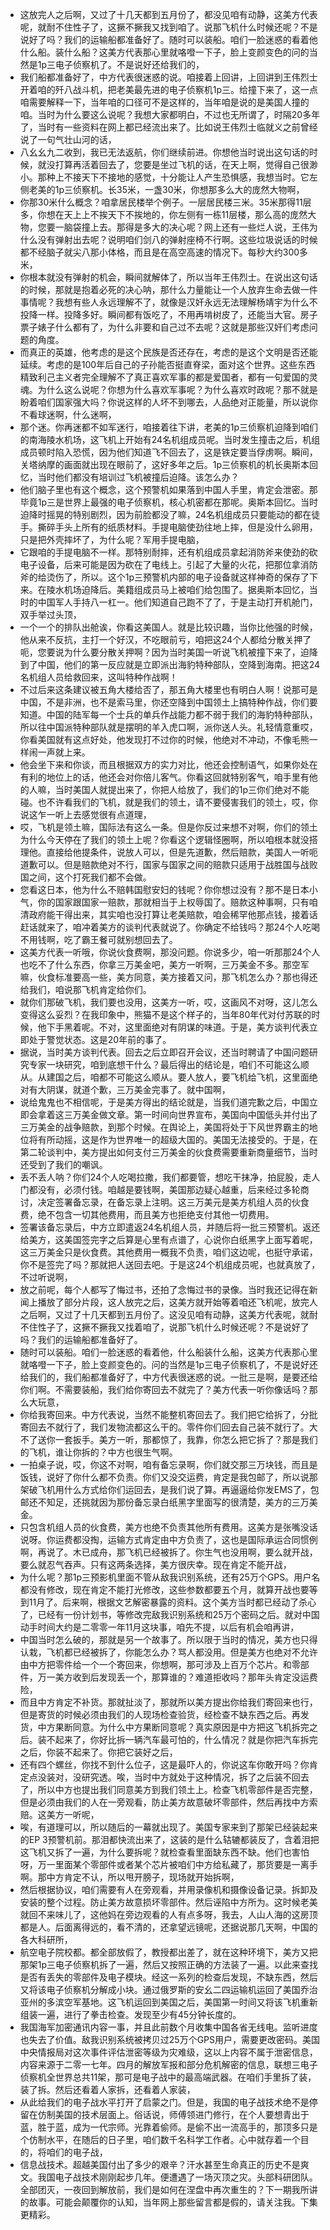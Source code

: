 - 这放完人之后啊，又过了十几天都到五月份了，都没见咱有动静，这美方代表呢，就耐不住性子了，这撅不撅我又找到咱了。说那飞机什么时候还呢？不是说好了吗？我们的运输船都准备好了。随时可以装船。咱们一脸迷惑的看着他什么船。装什么船？这美方代表那心里就咯噔一下子，脸上变颜变色的问的当然是1p三电子侦察机了。不是说好还给我们的，
- 我们船都准备好了，中方代表很迷惑的说。咱接着上回讲，上回讲到王伟烈士开着咱的歼八战斗机，把老美最先进的电子侦察机1p三。给撞下来了，这一点咱需要解释一下，当年咱的口径可不是这样的，当年咱是说的是美国人撞的咱。当时为什么要这么说呢？我想大家都明白，不过也无所谓了，时隔20多年了，当时有一些资料在网上都已经流出来了。比如说王伟烈士临就义之前曾经说了一句气壮山河的话，
- 八幺幺九二收到，我已无法返航，你们继续前进。你想他当时说出这句话的时候，就没打算再活着回去了，您要是坐过飞机的话，在天上啊，觉得自己很渺小。那种上不接天下不接地的感觉，十分能让人产生恐惧感，我想当时。它左侧老美的1p三侦察机。长35米，一盏30米，你想那多么大的庞然大物啊，
- 你那30米什么概念？咱拿居民楼举个例子。一层居民楼三米。35米那得11层多，你想在天上上不挨天下不挨地的，你左侧有一栋11层楼，那么高的庞然大物，您要一脑袋撞上去。那得是多大的决心呢？网上还有一些烂人说，王伟为什么没有弹射出去呢？说明咱们剑八的弹射座椅不行啊。这些垃圾说话的时候都不经脑子就尖八那小体格，而且是在高空高速的情况下。每秒大约300多米，
- 你根本就没有弹射的机会，瞬间就解体了，所以当年王伟烈士。在说出这句话的时候，那就是抱着必死的决心呐，那什么力量能让一个人放弃生命去做一件事情呢？我想有些人永远理解不了，就像是汉奸永远无法理解杨靖宇为什么不投降一样。投降多好。瞬间都有饭吃了，不用再啃树皮了，还能当大官。房子票子婊子什么都有了，为什么非要和自己过不去呢？这就是那些汉奸们考虑问题的角度。
- 而真正的英雄，他考虑的是这个民族是否还存在，考虑的是这个文明是否还能延续。考虑的是100年后自己的子孙能否挺直脊梁，面对这个世界。这些东西精致利己主义者完全理解不了真正喜欢军事的都是爱国者，都有一句爱国的灵魂。为什么这么说呢？你想为什么喜欢军事呢？为什么喜欢时政呢？那不就是盼着咱们国家强大吗？你说这样的人坏不到哪去，人品绝对正能量，所以说你不看球迷啊，什么迷啊，
- 那个迷。你再迷都不如军迷行，咱接着往下讲，老美的1p三侦察机迫降到咱们的南海陵水机场，这飞机上开始有24名机组成员呢。当时发生撞击之后，机组成员顿时陷入恐慌，因为他们知道飞不回去了，这是铁定要当俘虏啊。瞬间，关塔纳摩的画面就出现在眼前了，这好多年之后。1p三侦察机的机长奥斯本回忆，当时他们都没有培训过飞机被撞后迫降。该怎么办？
- 他们脑子里也有这个概念，这个预警机如果落到中国人手里，肯定会泄密。那毕竟1p三是世界上最强的电子侦察机，核心机密都在那呢。奥斯本回忆。当时迫降时摇晃的特别剧烈，因为前脸都没了嘛，24名机组成员只要能动的都在徒手。撕碎手头上所有的纸质材料。手提电脑使劲往地上摔，但是没什么卵用，只是把外壳摔坏了，为什么呢？军用手提电脑，
- 它跟咱的手提电脑不一样。那特别耐摔，还有机组成员拿起消防斧来使劲的砍电子设备，后来可能是因为砍在了电线上。引起了大量的火花，把那位拿消防斧的给烫伤了，所以。这个1p三预警机内部的电子设备就这样神奇的保存了下来。在陵水机场迫降后。美籍组成员马上被咱们给包围了。据奥斯本回忆，当时的中国军人手持八一杠一。他们知道自己跑不了了，于是主动打开机舱门，双手举过头顶，
- 一个一个的排队出舱诶，你看这美国人。就是比较识趣，当你比他强的时候，他从来不反抗，主打一个好汉，不吃眼前亏，咱把这24个人都给分散关押了呃，您要说为什么要分散关押啊？因为当时美国一听说飞机被撞下来了，迫降到了中国，他们的第一反应就是立即派出海豹特种部队，空降到海南。把这24名机组人员给救回来，这叫特种作战啊！
- 不过后来这条建议被五角大楼给否了，那五角大楼里也有明白人啊！说那可是中国，不是非洲，也不是索马里，你还空降到中国领土上搞特种作战，你们要知道。中国的陆军每一个士兵的单兵作战能力都不弱于我们的海豹特种部队，所以往中国派特种部队就是摆明的羊入虎口啊，派你送人头。礼轻情意重哎，你看美国就有这点好处，他发现打不过你的时候，他绝对不冲动，不像毛熊一样闹一声就上来。
- 他会坐下来和你谈，而且根据双方的实力对比，他还会控制语气，如果你处在有利的地位上的话，他还会对你倍儿客气。你看这回就特别客气，咱手里有他的人嘛，当时美国人就提出来了，你把人给放了，我们的1p三你们绝对不能碰。也不许看我们的飞机，就是我们的领土，请不要侵害我们的领土，哎，你说这乍一听上去感觉很有点道理，
- 哎，飞机是领土嘛，国际法有这么一条。但是你反过来想不对啊，你们的领土为什么今天停在了我们的领土上呢？你看这个逻辑怪圈啊，所以咱根本就没搭理他。直接给他提条件，说放人可以，但是先道歉，然后赔款，美国人一听呃道歉可以。但是赔款绝对不行，国家与国家之间的赔款只适用于战胜国与战败国之间，这个打死我们都不会做。
- 您看这日本，他为什么不赔韩国慰安妇的钱呢？你你想过没有？那不是日本小气，你的国家跟国家一赔款，那就相当于上权辱国了。赔款这种事啊，只有咱清政府能干得出来，其实咱也没打算让老美赔款，咱会稀罕他那点钱，接着话赶话就来了，咱冲着美方的谈判代表就说了。你确定不给钱吗？那24个人吃喝不用钱啊，吃了霸王餐可就别想回去了。
- 这美方代表一听哦，你说伙食费啊，那没问题。你说多少，咱一听那那24个人也吃不了什么东西，你拿三万美金吧，美方一听啊，三万美金不多。那空军嘛，伙食标准要高一些，美方同意，美方接着又问，那飞机怎么办？那也得还给我们，咱说那飞机肯定给你们。
- 就你们那破飞机，我们要也没用，这美方一听，哎，这画风不对呀，这儿怎么变得这么妥烈？在我印象中，熊猫不是这个样子的，当年80年代对付苏联的时候，他下手黑着呢。不对，这里面绝对有阴谋的味道。于是，美方谈判代表立即处于警觉状态。这是20年前的事了。
- 据说，当时美方谈判代表。回去之后立即召开会议，还当时聘请了中国问题研究专家一块研究，咱到底想干什么？最后得出的结论是，咱们不可能这么顺从。从建国之后，咱都不可能这么顺从。要人放人，要飞机给飞机，这里面绝对有大阴谋，就道个歉，三万美金完事了。就中国啊，
- 说给鬼鬼也不相信呢，于是美方得出的结论就是，当我们道完歉之后，中国立即会拿着这三万美金做文章。第一时间向世界宣布，美国向中国低头并付出了三万美金的战争赔款，到那个时候。在舆论上，美国将处于下风世界霸主的地位将有所动摇，这是作为世界唯一的超级大国的。美国无法接受的。于是，在第二轮谈判中，美方提出如何支付三万美金的伙食费需要重新商量细节，当时还受到了我们的嘲讽。
- 丢不丢人呐？你们24个人吃喝拉撒，我们都要管，想吃干抹净，拍屁股，走人门都没有，必须付钱。咱越是要钱啊，美国那边疑心越重，后来经过多轮商讨，决定签署备忘录，在备忘录上注明。这三万美元是美方机组人员的伙食费，绝不包含一切其他费用，而且美方也拒绝支付其他一切费用。
- 签署该备忘录后，中方立即遣返24名机组人员，并随后将一批三预警机。返还给美方，这美国签完字之后算是心里有点谱了，心说你白纸黑字上面写着呢，这三万美金只是伙食费。其他费用一概我不负责，咱们这边呢，也挺守承诺，你不是签完了吗？那就把人送回去吧。于是这24个机组成员呢，也就真放了，不过听说啊，
- 放之前呢，每个人都写了悔过书，还拍了念悔过书的录像。当时我还记得在新闻上播放了部分片段，这人放完之后，这美方就开始等着咱还飞机呢，放完人之后啊，又过了十几天都到五月份了。这没见咱有动静，这美方代表呢，就耐不住性子了，这撅不撅我又找着咱了，说那飞机什么时候还呢？不是说好了吗？我们的运输船都准备好了。
- 随时可以装船。咱们一脸迷惑的看着他，什么船装什么船，这美方代表那心里就咯噔一下子，脸上变颜变色的。问的当然是1p三电子侦察机了，不是说好还给我们的，我们船都准备好了，中方代表很迷惑的说。一批三是啊，是要还给你们啊。不需要装船，我们给你寄回去不就完了？美方代表一听你像话吗？那么大玩意，
- 你给我寄回来。中方代表说，当然不能整机寄回去了。我们把它给拆了，分批寄回去不就行了，我们发物流都这么干的。零件你们回去自己装不就行了。大不了送你一套扳手。美方一听，那都惊了，我靠，你怎么把它拆了？那是我们的飞机，谁让你拆的？中方也很生气啊。
- 一拍桌子说，哎，你这不对啊，咱有备忘录啊，你们就交那三万块钱，而且是饭钱，说好了你什么都不负责。你们又没交运费，肯定是我包邮了，所以说那架破飞机用什么方式给你们运回去，是我们说了算。再逼逼给你发EMS了，包邮还不知足，还挑就因为那份备忘录白纸黑字里面写的很清楚，美方的三万美金。
- 只包含机组人员的伙食费，美方也绝不负责其他所有费用。这美方是张嘴没话说呀。你运费都没掏，运输方式肯定由中方负责了，这也是国际承运合同惯例啊，再说了。木已成舟，那飞机已经被拆了。你生气也没用啊，要么就开战，要么就忍气吞声。只有这两条选择，美方很庆幸。现在肯定不能开战，
- 为什么呢？那1p三预影机里面不管从敌我识别系统，还有25万个GPS。用户名都没有修改，现在肯定不能打光修改，这些参数都要五个月，就算开战也要等到11月了。后来啊，根据文艺解密暴露的资料。这个美方当时都已经动了杀心了，已经有一份计划书，等修改完敌我识别系统和25万个密码之后。就对中国动手时间大约是二零零一年11月这块事，咱先不提，以后有机会咱再讲，
- 中国当时怎么破的，那就是另一个故事了。所以限于当时的情况，美方也只得认栽，飞机都已经被拆了，你能怎么办？骂人都没用。但是美方也绝对不允许由中方把零件给一个一个寄回来，你想啊，那可涉及上百万个芯片。和零部件，万一美方收到后发现丢一个，那算谁的？难道拒收吗？那年头肯定没运费险，
- 而且中方肯定不补货。那就扯淡了，那就所以美方提出你给我们寄回来也行，但是寄货的时候必须由我们的人现场检查验货，经检查不缺东西之后。再发货，中方果断同意。为什么中方果断同意呢？真实原因是中方把这飞机拆完之后。装不起来了，你好比拆一辆汽车最可怕的，什么情况？就是你把汽车拆完之后，你装不起来了。你把它装好之后，
- 还有四个螺丝，你找不到什么位子，这是最吓人的，你说这车你敢开吗？你肯定点没装对，没研究透。唉，当时中方就处于这种情况，拆了之后装不回去了，所以中方也提出我们同意美方到我们领土上。检查飞机零部件是否完整，但是必须由我们的人在一旁观看，防止美方故意破坏零部件，然后再找中方索赔。这美方一听呢，
- 唉，有道理可以，所以随后的一幕就出现了。美国专家来到了那架已经装起来的EP 3预警机前。那泪都快流出来了，这装的是什么轱辘都装反了，含着泪把这飞机又拆了一遍，为什么要拆呢？就检查看里面缺东西不缺。他们也害怕呀，万一里面某个零部件或者某个芯片被咱们中方给私藏了，那货要是一离手啊。那中方肯定不认，所以甩开膀子，现场就开始拆啊，
- 然后根据协议，咱们需要有人在旁观看，并用录像机和摄像设备记录。拆卸及安装的整个过程。防止美方故意损坏零部件。然后诬陷中方所为。这时候老美就回不来味儿了，这他妈在旁边观看的人有点多呀，我去，人山人海的这房顶都是人。后面离得远的，看不清的，还拿望远镜呢，还据说那几天啊，中国的各大科研所，
- 航空电子院校都。都全部放假了，教授都出差了，就在这种环境下，美方又把那架1p三电子侦察机拆了一遍，然后又按照正确的方法装了一遍。以此来查找是否有丢失的零部件及电子模块。经这一系列的检查后发现，不缺东西，然后又将该电子侦察机分解成小块。通过俄罗斯的安幺二四运输机运回了美国乔治亚州的多滨空军基地。这飞机运回到美国之后，美国第一时间又将该飞机重新组装一遍，进行了拳击检查。发现至少有45分钟长度的。
- 我国海军加密通讯内容一事，并且此前数个月收集中国各省无线电。监听进度也失去了价值。敌我识别系统被拷贝过25万个GPS用户，需要更改密码。美国中央情报局对这次事件评估泄密等级为灾难级，这以上内容不属于泄密信息，内容来源于二零一七年。四月的解放军报和部分危机解密的信息，联想三电子侦察机全世界总共11架，那可是电子战中的最高端武器。在咱们手里拆了装，装了拆。然后还看着人家拆，还看着人家装，
- 从此给我们的电子战水平打开了启蒙之门。但是，我国的电子战技术绝不是停留在仿制美国的技术层面上。俗话说，师傅领进门修行，在个人要想青出于蓝，胜于蓝，成为一代宗师。光靠着偷师。是偷不出一流高手的，那顶多只是个仿制水平，在随后的日子里，咱们数千名科学工作者。心中就存着一个目的，将咱们的电子战，
- 信息战技术。超越美国付出了多少的艰辛？汗水甚至生命真正的历史不是爽文。我国电子战技术刚刚起步几年。便遭遇了一场灭顶之灾。头部科研团队。全部团灭，一夜回到解放前，我们是如何在涅盘中再次重生的？下一期我所讲的故事。可能会颠覆你的认知，当年网上那些留言都是假的，请关注我。下集更精彩。